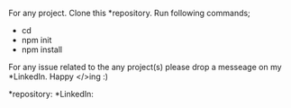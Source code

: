 For any project. 
Clone this *repository. 
Run following commands;
- cd <directory>
- npm init
- npm install

For any issue related to the any project(s) please drop a messeage on my *LinkedIn. Happy </>ing :)

*repository: 
*LinkedIn: 
